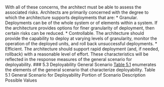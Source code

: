 With all of these concerns, the architect must be able to assess the associated risks. Architects are primarily concerned with the degree to which the architecture supports deployments that are: *  Granular. Deployments can be of the whole system or of elements within a system. If the architecture provides options for finer granularity of deployment, then certain risks can be reduced. *  Controllable. The architecture should provide the capability to deploy at varying levels of granularity, monitor the operation of the deployed units, and roll back unsuccessful deployments. *  Efficient. The architecture should support rapid deployment (and, if needed, rollback) with a reasonable level of effort. These characteristics will be reflected in the response measures of the general scenario for deployability. ### 5.3 Deployability General Scenario [Table 5.1](ch05.xhtml#ch05tab01) enumerates the elements of the general scenario that characterize deployability. Table 5.1 General Scenario for Deployability Portion of Scenario Description Possible Values